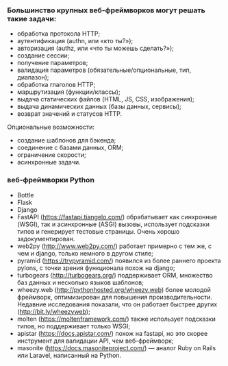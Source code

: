 ### Большинство крупных веб-фреймворков могут решать такие задачи:
- обработка протокола HTTP;
- аутентификация (authn, или «кто ты?»);
- авторизация (authz, или «что ты можешь сделать?»);
- создание сессии;
- получение параметров;
- валидация параметров (обязательные/опциональные, тип, диапазон);
- обработка глаголов HTTP;
- маршрутизация (функции/классы);
- выдача статических файлов (HTML, JS, CSS, изображения);
- выдача динамических данных (базы данных, сервисы);
- возврат значений и статусов HTTP.

Опциональные возможности:
- создание шаблонов для бэкенда;
- соединение с базами данных, ORM;
- ограничение скорости;
- асинхронные задачи.


### веб-фреймворки Python
- Bottle
- Flask
- Django
- FastAPI (https://fastapi.tiangelo.com/) обрабатывает как синхронные (WSGI), так и асинхронные (ASGI) вызовы, 
  использует подсказки типов и генерирует тестовые страницы. Очень хорошо задокументирован.
- web2py (http://www.web2py.com/) работает примерно с тем же, с чем и django, только немного в другом стиле;
- pyramid (https://trypyramid.com/) появился из более раннего проекта pylons, с точки зрения функционала похож на django;
- turbogears (http://turbogears.org/) поддерживает ORM, множество баз данных и несколько языков шаблонов;
- wheezy.web (http://pythonhosted.org/wheezy.web) более молодой фреймворк, оптимизирован для повышения 
  производительности. Недавние исследования показали, что он работает быстрее других (http://bit.ly/wheezyweb);
- molten (https://moltenframework.com/) также использует подсказки типов, но поддерживает только WSGI;
- apistar (https://docs.apistar.com/) похож на fastapi, но это скорее инструмент для валидации API, чем веб-фреймворк;
- masonite (https://docs.masoniteproject.com/) — аналог Ruby on Rails или Laravel, написанный на Python.